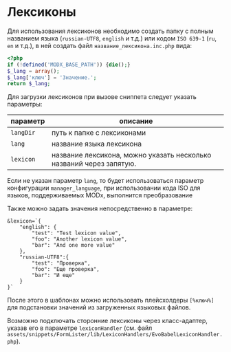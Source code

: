 # Лексиконы

Для использования лексиконов необходимо создать папку с полным названием языка (`russian-UTF8`, `english` и т.д.) или кодом `ISO 639-1` (`ru`, `en` и т.д.), в ней создать файл `название_лексикона.inc.php` вида:

```php
<?php
if (!defined('MODX_BASE_PATH')) {die();}
$_lang = array();
$_lang['ключ'] = 'Значение.';
return $_lang;
```

Для загрузки лексиконов при вызове сниппета следует указать параметры:

| параметр  | описание                                                            |
| --------- | ------------------------------------------------------------------- |
| `langDir` | путь к папке с лексиконами                                          |
| `lang`    | название языка лексикона                                            |
| `lexicon` | название лексикона, можно указать несколько названий через запятую. |

Если не указан параметр `lang`, то будет использоваться параметр конфигурации `manager_language`, при использовании кода ISO для языков, поддерживаемых MODx, выполнится преобразование

Также можно задать значения непосредственно в параметре:

```
&lexicon=`{
    "english": {
        "test": "Test lexicon value",
        "foo": "Another lexicon value",
        "bar": "And one more value"
    },
    "russian-UTF8":{
        "test": "Проверка",
        "foo": "Еще проверка",
        "bar": "И еще"
    }
}`
```

После этого в шаблонах можно использовать плейсхолдеры `[%ключ%]` для подстановки значений из загруженных языковых файлов.

Возможно подключать сторонние лексиконы через класс-адаптер, указав его в параметре `lexiconHandler` (см. файл `assets/snippets/FormLister/lib/LexiconHandlers/EvoBabelLexiconHandler.php`).
